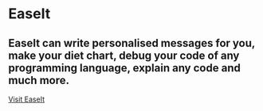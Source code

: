 # EaseIt
## EaseIt can write personalised messages for you, make your diet chart, debug your code of any programming language, explain any code and much more.
[Visit EaseIt](https://easeit.cyclic.app)
